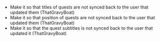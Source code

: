 - Make it so that titles of quests are not synced back to the user that updated them (ThatGravyBoat)
- Make it so that position of quests are not synced back to the user that updated them (ThatGravyBoat)
- Make it so that the quest subtitles is not synced back to the user that updated it (ThatGravyBoat)